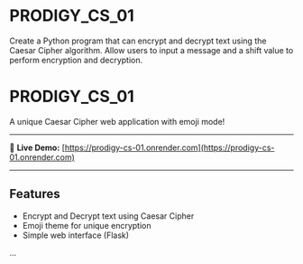 # PRODIGY_CS_01
Create a Python program that can encrypt and decrypt text using the Caesar Cipher algorithm. Allow users to input a message and a shift value to perform encryption and decryption.
# PRODIGY_CS_01

A unique Caesar Cipher web application with emoji mode!

---

🚀 **Live Demo:** [https://prodigy-cs-01.onrender.com](https://prodigy-cs-01.onrender.com)

---

## Features

- Encrypt and Decrypt text using Caesar Cipher
- Emoji theme for unique encryption
- Simple web interface (Flask)

...
